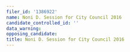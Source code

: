 ```yaml
---
filer_id: '1386922'
name: Noni D. Session for City Council 2016
candidate_controlled_id: ''
data_warning: 
opposing_candidate: 
title: Noni D. Session for City Council 2016
---
```

